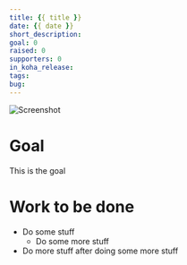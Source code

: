 ```yaml
---
title: {{ title }}
date: {{ date }}
short_description:
goal: 0
raised: 0
supporters: 0
in_koha_release:
tags:
bug:
---
```


![Screenshot](image.png)

# Goal
This is the goal

# Work to be done
* Do some stuff
    * Do some more stuff
* Do more stuff after doing some more stuff
